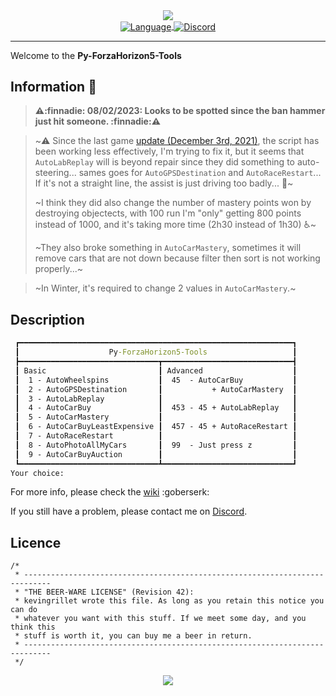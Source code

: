 <!-- Header -->
<div align="center">
   <a href="https://github.com/kyechan99/capsule-render">
      <img align="center" src="https://capsule-render.vercel.app/api?type=waving&color=gradient&height=250&section=header&text=Py%20ForzaHorizon5&fontAlign=45&fontAlignY=30&fontSize=80&desc=Tools&descAlign=80&descAlignY=55&descSize=70" />
   </a>
   <br>
   <a href="https://www.python.org/">
      <img align="center" alt="Language" src="https://img.shields.io/badge/Language-Python_3.x-3670A0?logo=python&logoColor=ffdd54&style=plastic" />
   </a>
   <a href="https://discord.gg/scdUu3SUQm">
      <img align="center" alt="Discord" src="https://img.shields.io/discord/914218630214983730?label=Discord&logo=Discord&style=plastic" />
   </a>
<!--
   <br>
   <a href="https://github.com/kevingrillet/Py-ForzaHorizon5-Tools/actions/workflows/wiki.yml">
      <img align="center" alt="Deploy Wiki" src="https://github.com/kevingrillet/Py-ForzaHorizon5-Tools/actions/workflows/wiki.yml/badge.svg" />
   </a>
   <a href="https://github.com/kevingrillet/Py-ForzaHorizon5-Tools/actions/workflows/links.yml">
      <img align="center" alt="Links" src="https://github.com/kevingrillet/Py-ForzaHorizon5-Tools/actions/workflows/links.yml/badge.svg" />
   </a>
   <a href="https://github.com/kevingrillet/Py-ForzaHorizon5-Tools/actions/workflows/codeql-analysis.yml">
      <img align="center" alt="CodeQL" src="https://github.com/kevingrillet/Py-ForzaHorizon5-Tools/actions/workflows/codeql-analysis.yml/badge.svg" />
   </a>
-->
   <hr>
</div>

Welcome to the **Py-ForzaHorizon5-Tools**

## Information :pushpin:

> **:warning::finnadie: 08/02/2023: Looks to be spotted since the ban hammer just hit someone. :finnadie::warning:**

> ~:warning: Since the last game [update (December 3rd, 2021)](https://support.forzamotorsport.net/hc/en-us/articles/4411898144659-FH5-Release-Notes-December-3rd-2021),
> the script has been working less effectively, I'm trying to fix it, but it seems that `AutoLabReplay` will is beyond
> repair since they did something to auto-steering... sames goes for `AutoGPSDestination` and `AutoRaceRestart`...
> If it's not a straight line, the assist is just driving too badly... :see_no_evil:~
>
> ~I think they did also change the number of mastery points won by destroying objectects, with 100 run I'm "only"
> getting 800 points instead of 1000, and it's taking more time (2h30 instead of 1h30) :wheelchair:~
>
> ~They also broke something in `AutoCarMastery`, sometimes it will remove cars that are not down because filter then
> sort is not working properly...~

> ~In Winter, it's required to change 2 values in `AutoCarMastery`.~

## Description

```cmd
 ┏━━━━━━━━━━━━━━━━━━━━━━━━━━━━━━━━━━━━━━━━━━━━━━━━━━━━━━━━━━━━━┓
 ┃                    Py-ForzaHorizon5-Tools                   ┃
 ┣━━━━━━━━━━━━━━━━━━━━━━━━━━━━━━━┳━━━━━━━━━━━━━━━━━━━━━━━━━━━━━┫
 ┃ Basic                         ┃ Advanced                    ┃
 ┃  1 - AutoWheelspins           ┃  45  - AutoCarBuy           ┃
 ┃  2 - AutoGPSDestination       ┃           + AutoCarMastery  ┃
 ┃  3 - AutoLabReplay            ┃                             ┃
 ┃  4 - AutoCarBuy               ┃  453 - 45 + AutoLabReplay   ┃
 ┃  5 - AutoCarMastery           ┃                             ┃
 ┃  6 - AutoCarBuyLeastExpensive ┃  457 - 45 + AutoRaceRestart ┃
 ┃  7 - AutoRaceRestart          ┃                             ┃
 ┃  8 - AutoPhotoAllMyCars       ┃  99  - Just press z         ┃
 ┃  9 - AutoCarBuyAuction        ┃                             ┃
 ┗━━━━━━━━━━━━━━━━━━━━━━━━━━━━━━━┻━━━━━━━━━━━━━━━━━━━━━━━━━━━━━┛
Your choice:
```

For more info, please check the [wiki](https://github.com/kevingrillet/Py-ForzaHorizon5-Tools/wiki) :goberserk:

If you still have a problem, please contact me on [Discord](https://discord.gg/scdUu3SUQm).

## Licence

```
/*
 * ----------------------------------------------------------------------------
 * "THE BEER-WARE LICENSE" (Revision 42):
 * kevingrillet wrote this file. As long as you retain this notice you can do
 * whatever you want with this stuff. If we meet some day, and you think this
 * stuff is worth it, you can buy me a beer in return.
 * ----------------------------------------------------------------------------
 */
```

<!-- Footer -->
<div align="center">
   <a href="https://github.com/kyechan99/capsule-render">
      <img align="center" src="https://capsule-render.vercel.app/api?section=footer&type=waving&color=gradient&height=100" />
   </a>
</div>
